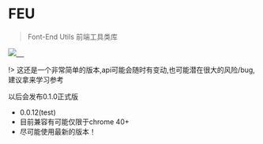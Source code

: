 # FEU

> Font-End Utils 前端工具类库

<p>
<a href="https://github.com/loveonelong/feu">
<img src="https://travis-ci.org/loveonelong/feu.svg?branch=master">
</a>
<a href="https://www.npmjs.com/package/feu">
<img src="https://img.shields.io/npm/l/feu.svg?style=flat-square" alt>
</a>
<a href="https://www.npmjs.com/package/feu">
<img src="https://img.shields.io/npm/v/feu.svg?style=flat-square" alt>
</a>
<a href="https://www.npmjs.com/package/feu">
<img src="https://img.shields.io/npm/dm/feu.svg?style=flat-square" alt>
</a>
<a href="https://www.npmjs.com/package/feu">
<img src="https://img.shields.io/npm/dt/feu.svg?style=flat-square" alt>
</a>
</p>

!> 这还是一个非常简单的版本,api可能会随时有变动,也可能潜在很大的风险/bug,建议拿来学习参考

以后会发布0.1.0正式版

- 0.0.12(test)
- 目前兼容有可能仅限于chrome 40+
- 尽可能使用最新的版本！
